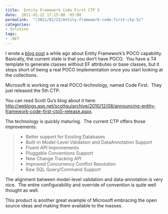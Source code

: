 ```yaml
---
title:  Entity Framework Code First CTP 5
date:  2011-01-22 17:15:00 -05:00
permalink:  "/2011/01/22/entity-framework-code-first-ctp-5/"
categories:
- Solution
tags:
- .NET
---
```

<p>I wrote a <a href="https://vincentlauzon.wordpress.com/2010/11/12/entity-framework-4-0-poco-or-poco/">blog post</a> a while ago about Entity Framework’s POCO capability.&#160; Basically, the current state is that you don’t have POCO.&#160; You have a T4 template to generate classes without EF attributes or base classes, but it stops short of being a real POCO implementation once you start looking at the collections.</p>  <p>Microsoft is working on a real POCO technology, named Code First.&#160; They just released the 5th CTP.</p>  <p>You can read Scott Gu’s blog about it here:&#160; <a title="http://weblogs.asp.net/scottgu/archive/2010/12/08/announcing-entity-framework-code-first-ctp5-release.aspx" href="http://weblogs.asp.net/scottgu/archive/2010/12/08/announcing-entity-framework-code-first-ctp5-release.aspx">http://weblogs.asp.net/scottgu/archive/2010/12/08/announcing-entity-framework-code-first-ctp5-release.aspx</a>.</p>  <p>The technology is quickly maturing.&#160; The current CTP offers those improvements:</p>  <blockquote>   <ul>     <li>Better support for Existing Databases </li>      <li>Built-in Model-Level Validation and DataAnnotation Support </li>      <li>Fluent API Improvements </li>      <li>Pluggable Conventions Support </li>      <li>New Change Tracking API </li>      <li>Improved Concurrency Conflict Resolution </li>      <li>Raw SQL Query/Command Support </li>   </ul> </blockquote>  <p>The alignment between model-level validation and data-annotation is very nice.&#160; The entire configurability and override of convention is quite well thought as well.</p> This product is another great example of Microsoft embracing the open source ideas and making them available to the masses.